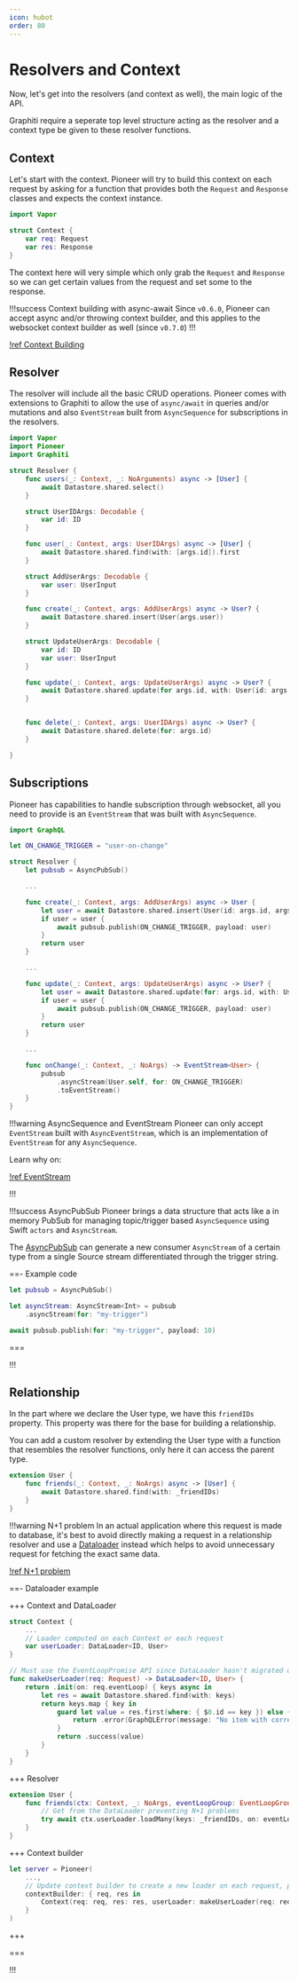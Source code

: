 ```yaml
---
icon: hubot
order: 80
---
```


# Resolvers and Context

Now, let's get into the resolvers (and context as well), the main logic of the API.

Graphiti require a seperate top level structure acting as the resolver and a context type be given to these resolver functions.

## Context

Let's start with the context. Pioneer will try to build this context on each request by asking for a function that provides both the `Request` and `Response` classes and expects the context instance.

```swift
import Vapor

struct Context {
    var req: Request
    var res: Response
}
```

The context here will very simple which only grab the `Request` and `Response` so we can get certain values from the request and set some to the response.

!!!success Context building with async-await
Since `v0.6.0`, Pioneer can accept async and/or throwing context builder, and this applies to the websocket context builder as well (since `v0.7.0`)
!!!

[!ref Context Building](/guides/advanced/context)

## Resolver

The resolver will include all the basic CRUD operations. Pioneer comes with extensions to Graphiti to allow the use of `async/await` in queries and/or mutations and also `EventStream` built from `AsyncSequence` for subscriptions in the resolvers.

```swift
import Vapor
import Pioneer
import Graphiti

struct Resolver {
    func users(_: Context, _: NoArguments) async -> [User] {
        await Datastore.shared.select()
    }

    struct UserIDArgs: Decodable {
        var id: ID
    }

    func user(_: Context, args: UserIDArgs) async -> [User] {
        await Datastore.shared.find(with: [args.id]).first
    }

    struct AddUserArgs: Decodable {
        var user: UserInput
    }

    func create(_: Context, args: AddUserArgs) async -> User? {
        await Datastore.shared.insert(User(args.user))
    }

    struct UpdateUserArgs: Decodable {
        var id: ID
        var user: UserInput
    }

    func update(_: Context, args: UpdateUserArgs) async -> User? {
        await Datastore.shared.update(for args.id, with: User(id: args.id, args.user))
    }


    func delete(_: Context, args: UserIDArgs) async -> User? {
        await Datastore.shared.delete(for: args.id)
    }

}
```

## Subscriptions

Pioneer has capabilities to handle subscription through websocket, all you need to provide is an `EventStream` that was built with `AsyncSequence`.

```swift
import GraphQL

let ON_CHANGE_TRIGGER = "user-on-change"

struct Resolver {
    let pubsub = AsyncPubSub()

    ...

    func create(_: Context, args: AddUserArgs) async -> User {
        let user = await Datastore.shared.insert(User(id: args.id, args.user))
        if user = user {
            await pubsub.publish(ON_CHANGE_TRIGGER, payload: user)
        }
        return user
    }

    ...

    func update(_: Context, args: UpdateUserArgs) async -> User? {
        let user = await Datastore.shared.update(for: args.id, with: User(args.user))
        if user = user {
            await pubsub.publish(ON_CHANGE_TRIGGER, payload: user)
        }
        return user
    }

    ...

    func onChange(_: Context, _: NoArgs) -> EventStream<User> {
        pubsub
            .asyncStream(User.self, for: ON_CHANGE_TRIGGER)
            .toEventStream()
    }
}
```

!!!warning AsyncSequence and EventStream
Pioneer can only accept `EventStream` built with `AsyncEventStream`, which is an implementation of `EventStream` for any `AsyncSequence`.

Learn why on:

[!ref EventStream](/features/async-event-stream.md)

!!!

!!!success AsyncPubSub
Pioneer brings a data structure that acts like a in memory PubSub for managing topic/trigger based `AsyncSequence` using Swift `actors` and `AsyncStream`.

The [AsyncPubSub](/guides/advanced/subscriptions/#asyncpubsub) can generate a new consumer `AsyncStream` of a certain type from a single Source stream differentiated through the trigger string.

==- Example code

```swift
let pubsub = AsyncPubSub()

let asyncStream: AsyncStream<Int> = pubsub
    .asyncStream(for: "my-trigger")

await pubsub.publish(for: "my-trigger", payload: 10)
```

===

!!!

## Relationship

In the part where we declare the User type, we have this `friendIDs` property. This property was there for the base for building a relationship.

You can add a custom resolver by extending the User type with a function that resembles the resolver functions, only here it can access the parent type.

```swift
extension User {
    func friends(_: Context, _: NoArgs) async -> [User] {
        await Datastore.shared.find(with: _friendIDs)
    }
}
```

!!!warning N+1 problem
In an actual application where this request is made to database, it's best to avoid directly making a request in a relationship resolver and use a [Dataloader](https://github.com/GraphQLSwift/DataLoader) instead which helps to avoid unnecessary request for fetching the exact same data.

[!ref N+1 problem](/guides/advanced/fluent/#n1-problem)

==- Dataloader example

+++ Context and DataLoader

```swift
struct Context {
    ...
    // Loader computed on each Context or each request
    var userLoader: DataLoader<ID, User>
}

// Must use the EventLoopPromise API since DataLoader hasn't migrated over to async/await and Pioneer hasn't added extensions
func makeUserLoader(req: Request) -> DataLoader<ID, User> {
    return .init(on: req.eventLoop) { keys async in
        let res = await Datastore.shared.find(with: keys)
        return keys.map { key in
            guard let value = res.first(where: { $0.id == key }) else {
                return .error(GraphQLError(message: "No item with corresponding key: \(key)"))
            }
            return .success(value)
        }
    }
}

```

+++ Resolver

```swift
extension User {
    func friends(ctx: Context, _: NoArgs, eventLoopGroup: EventLoopGroup) async -> [User] {
        // Get from the DataLoader preventing N+1 problems
        try await ctx.userLoader.loadMany(keys: _friendIDs, on: eventLoopGroup).get()
    }
}

```

+++ Context builder

```swift
let server = Pioneer(
    ...,
    // Update context builder to create a new loader on each request, preventing loader to invalidly use cache when not supposed to
    contextBuilder: { req, res in
        Context(req: req, res: res, userLoader: makeUserLoader(req: req))
    }
)

```

+++

===

!!!
